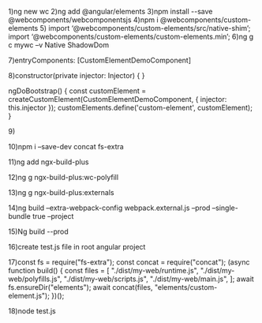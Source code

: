 1)ng new wc
2)ng add @angular/elements
3)npm install --save @webcomponents/webcomponentsjs
4)npm i @webcomponents/custom-elements 5) import ‘@webcomponents/custom-elements/src/native-shim’;
import ‘@webcomponents/custom-elements/custom-elements.min’;
6)ng g c mywc –v Native ShadowDom

7)entryComponents: [CustomElementDemoComponent]

8)constructor(private injector: Injector) {
}

ngDoBootstrap() {
const customElement = createCustomElement(CustomElementDemoComponent, { injector: this.injector });
customElements.define('custom-element', customElement);
}

9)<custom-element></custom-element>

10)npm i –save-dev concat fs-extra

11)ng add ngx-build-plus

12)ng g ngx-build-plus:wc-polyfill

13)ng g ngx-build-plus:externals

14)ng build –extra-webpack-config webpack.external.js –prod –single-bundle true –project <project name>

15)Ng build --prod

16)create test.js file in root angular project

17)const fs = require("fs-extra");
const concat = require("concat");
(async function build() {
const files = [
"./dist/my-web/runtime.js",
"./dist/my-web/polyfills.js",
"./dist/my-web/scripts.js",
"./dist/my-web/main.js",
];
await fs.ensureDir("elements");
await concat(files, "elements/custom-element.js");
})();

18)node test.js
